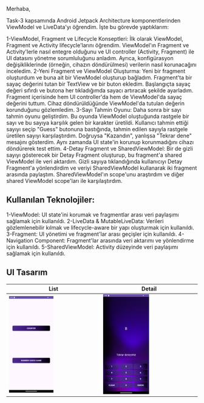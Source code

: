 Merhaba,

Task-3 kapsamında Android Jetpack Architecture komponentlerinden ViewModel ve LiveData'yı öğrendim. İşte bu görevde yaptıklarım:

1-ViewModel, Fragment ve Lifecycle Konseptleri: İlk olarak ViewModel, Fragment ve Activity lifecycle'larını öğrendim. ViewModel'ın Fragment ve Activity'lerle nasıl entegre olduğunu ve UI controller (Activity, Fragment) ile UI datasını yönetme sorumluluğunu anladım. 
Ayrıca, konfigürasyon değişikliklerinde (örneğin, cihazın döndürülmesi) verilerin nasıl korunacağını inceledim.
2-Yeni Fragment ve ViewModel Oluşturma: Yeni bir fragment oluşturdum ve buna ait bir ViewModel oluşturup bağladım. Fragment'ta bir sayaç değerini tutan bir TextView ve bir buton ekledim. Başlangıçta sayaç değeri sıfırdı ve butona her tıkladığımda sayacı artıracak şekilde ayarladım. 
Fragment içerisinde hem UI controller'da hem de ViewModel'da sayaç değerini tuttum. Cihaz döndürüldüğünde ViewModel'da tutulan değerin korunduğunu gözlemledim.
3-Sayı Tahmin Oyunu: Daha sonra bir sayı tahmin oyunu geliştirdim. Bu oyunda ViewModel oluştuğunda rastgele bir sayı ve bu sayıya karşılık gelen bir karakter üretildi. Kullanıcı tahmin ettiği sayıyı seçip "Guess" butonuna bastığında, tahmin edilen sayıyla rastgele üretilen sayıyı karşılaştırdım. 
Doğruysa "Kazandın", yanlışsa "Tekrar dene" mesajını gösterdim. Aynı zamanda UI state'in korunup korunmadığını cihazı döndürerek test ettim.
4-Detay Fragment ve SharedViewModel: Bir de gizli sayıyı gösterecek bir Detay Fragment oluşturup, bu fragment'a shared ViewModel ile veri aktardım. Gizli sayıya tıklandığında kullanıcıyı Detay Fragment'a yönlendirdim ve veriyi SharedViewModel kullanarak iki fragment arasında paylaştım. 
SharedViewModel'ın scope'unu araştırdım ve diğer shared ViewModel scope'ları ile karşılaştırdım.

## Kullanılan Teknolojiler:
1-ViewModel: UI state'ini korumak ve fragmentlar arası veri paylaşımı sağlamak için kullanıldı.
2-LiveData & MutableLiveData: Verileri gözlemlenebilir kılmak ve lifecycle-aware bir yapı oluşturmak için kullanıldı.
3-Fragment: UI yönetimi ve fragment'lar arası geçişler için kullanıldı.
4-Navigation Component: Fragment'lar arasında veri aktarımı ve yönlendirme için kullanıldı.
5-SharedViewModel: Activity düzeyinde veri paylaşımı sağlamak için kullanıldı.

## UI Tasarım

| List            | Detail                                                               |
| ----------------- | ------------------------------------------------------------------ |
| <img src="./img/1.png" width="50%" height="50%">  | <img src="./img/2.png" width="50%" height="50%"> | <img src="./img/3.png" width="50%" height="50%"> |

